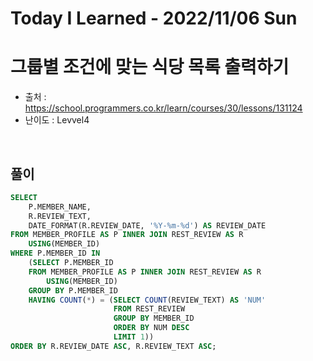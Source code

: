# Today I Learned - 2022/11/06 Sun

# 그룹별 조건에 맞는 식당 목록 출력하기
- 출처 : https://school.programmers.co.kr/learn/courses/30/lessons/131124
- 난이도 : Levvel4
<br>

## 풀이
```sql
SELECT
    P.MEMBER_NAME,
    R.REVIEW_TEXT,
    DATE_FORMAT(R.REVIEW_DATE, '%Y-%m-%d') AS REVIEW_DATE
FROM MEMBER_PROFILE AS P INNER JOIN REST_REVIEW AS R
    USING(MEMBER_ID)
WHERE P.MEMBER_ID IN
    (SELECT P.MEMBER_ID
    FROM MEMBER_PROFILE AS P INNER JOIN REST_REVIEW AS R
        USING(MEMBER_ID)
    GROUP BY P.MEMBER_ID
    HAVING COUNT(*) = (SELECT COUNT(REVIEW_TEXT) AS 'NUM'
                       FROM REST_REVIEW
                       GROUP BY MEMBER_ID
                       ORDER BY NUM DESC
                       LIMIT 1))
ORDER BY R.REVIEW_DATE ASC, R.REVIEW_TEXT ASC;
```
